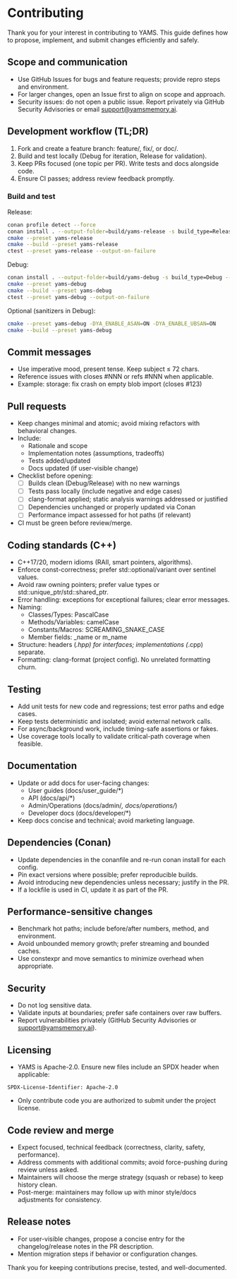 # Contributing

Thank you for your interest in contributing to YAMS. This guide defines how to propose, implement, and submit changes efficiently and safely.

## Scope and communication
- Use GitHub Issues for bugs and feature requests; provide repro steps and environment.
- For larger changes, open an Issue first to align on scope and approach.
- Security issues: do not open a public issue. Report privately via GitHub Security Advisories or email support@yamsmemory.ai.

## Development workflow (TL;DR)
1. Fork and create a feature branch: feature/<short-topic>, fix/<short-topic>, or doc/<short-topic>.
2. Build and test locally (Debug for iteration, Release for validation).
3. Keep PRs focused (one topic per PR). Write tests and docs alongside code.
4. Ensure CI passes; address review feedback promptly.

### Build and test
Release:
```bash
conan profile detect --force
conan install . --output-folder=build/yams-release -s build_type=Release --build=missing
cmake --preset yams-release
cmake --build --preset yams-release
ctest --preset yams-release --output-on-failure
```

Debug:
```bash
conan install . --output-folder=build/yams-debug -s build_type=Debug --build=missing
cmake --preset yams-debug
cmake --build --preset yams-debug
ctest --preset yams-debug --output-on-failure
```

Optional (sanitizers in Debug):
```bash
cmake --preset yams-debug -DYA_ENABLE_ASAN=ON -DYA_ENABLE_UBSAN=ON
cmake --build --preset yams-debug
```

## Commit messages
- Use imperative mood, present tense. Keep subject ≤ 72 chars.
- Reference issues with closes #NNN or refs #NNN when applicable.
- Example: storage: fix crash on empty blob import (closes #123)

## Pull requests
- Keep changes minimal and atomic; avoid mixing refactors with behavioral changes.
- Include:
  - Rationale and scope
  - Implementation notes (assumptions, tradeoffs)
  - Tests added/updated
  - Docs updated (if user-visible change)
- Checklist before opening:
  - [ ] Builds clean (Debug/Release) with no new warnings
  - [ ] Tests pass locally (include negative and edge cases)
  - [ ] clang-format applied; static analysis warnings addressed or justified
  - [ ] Dependencies unchanged or properly updated via Conan
  - [ ] Performance impact assessed for hot paths (if relevant)
- CI must be green before review/merge.

## Coding standards (C++)
- C++17/20, modern idioms (RAII, smart pointers, algorithms).
- Enforce const-correctness; prefer std::optional/variant over sentinel values.
- Avoid raw owning pointers; prefer value types or std::unique_ptr/std::shared_ptr.
- Error handling: exceptions for exceptional failures; clear error messages.
- Naming:
  - Classes/Types: PascalCase
  - Methods/Variables: camelCase
  - Constants/Macros: SCREAMING_SNAKE_CASE
  - Member fields: _name or m_name
- Structure: headers (*.hpp) for interfaces; implementations (*.cpp) separate.
- Formatting: clang-format (project config). No unrelated formatting churn.

## Testing
- Add unit tests for new code and regressions; test error paths and edge cases.
- Keep tests deterministic and isolated; avoid external network calls.
- For async/background work, include timing-safe assertions or fakes.
- Use coverage tools locally to validate critical-path coverage when feasible.

## Documentation
- Update or add docs for user-facing changes:
  - User guides (docs/user_guide/*)
  - API (docs/api/*)
  - Admin/Operations (docs/admin/*, docs/operations/*)
  - Developer docs (docs/developer/*)
- Keep docs concise and technical; avoid marketing language.

## Dependencies (Conan)
- Update dependencies in the conanfile and re-run conan install for each config.
- Pin exact versions where possible; prefer reproducible builds.
- Avoid introducing new dependencies unless necessary; justify in the PR.
- If a lockfile is used in CI, update it as part of the PR.

## Performance-sensitive changes
- Benchmark hot paths; include before/after numbers, method, and environment.
- Avoid unbounded memory growth; prefer streaming and bounded caches.
- Use constexpr and move semantics to minimize overhead when appropriate.

## Security
- Do not log sensitive data.
- Validate inputs at boundaries; prefer safe containers over raw buffers.
- Report vulnerabilities privately (GitHub Security Advisories or support@yamsmemory.ai).

## Licensing
- YAMS is Apache-2.0. Ensure new files include an SPDX header when applicable:
```text
SPDX-License-Identifier: Apache-2.0
```
- Only contribute code you are authorized to submit under the project license.

## Code review and merge
- Expect focused, technical feedback (correctness, clarity, safety, performance).
- Address comments with additional commits; avoid force-pushing during review unless asked.
- Maintainers will choose the merge strategy (squash or rebase) to keep history clean.
- Post-merge: maintainers may follow up with minor style/docs adjustments for consistency.

## Release notes
- For user-visible changes, propose a concise entry for the changelog/release notes in the PR description.
- Mention migration steps if behavior or configuration changes.

Thank you for keeping contributions precise, tested, and well-documented.
